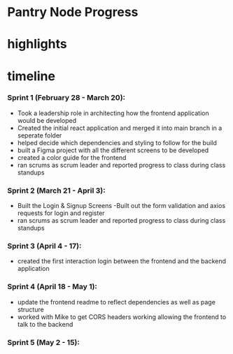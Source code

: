 # Pantry Node Progress 
# highlights 


# timeline 
### Sprint 1 (February 28 - March 20):
- Took a leadership role in architecting how the frontend application would be developed
- Created the initial react application and merged it into main branch in a seperate folder
- helped decide which dependencies and styling to follow for the build 
- built a Figma project with all the different screens to be developed 
- created a color guide for the frontend 
- ran scrums as scrum leader and reported progress to class during class standups
### Sprint 2 (March 21 - April 3):
- Built the Login & Signup Screens
-Built out the form validation and axios requests for login and register 
- ran scrums as scrum leader and reported progress to class during class standups
### Sprint 3 (April 4 - 17):
- created the first interaction login between the frontend and the backend application
### Sprint 4 (April 18 - May 1):
- update the frontend readme to reflect dependencies as well as page structure 
- worked with Mike to get CORS headers working allowing the frontend to talk to the backend 
### Sprint 5 (May 2 - 15):





